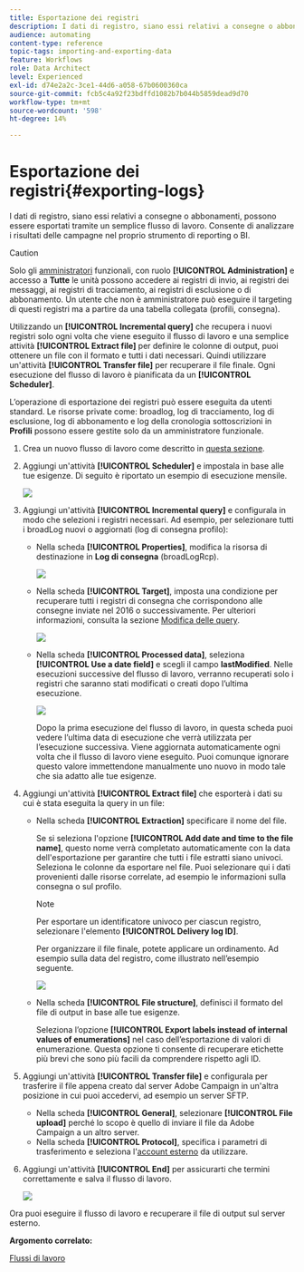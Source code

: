 ```yaml
---
title: Esportazione dei registri
description: I dati di registro, siano essi relativi a consegne o abbonamenti, possono essere esportati tramite un semplice flusso di lavoro.
audience: automating
content-type: reference
topic-tags: importing-and-exporting-data
feature: Workflows
role: Data Architect
level: Experienced
exl-id: d74e2a2c-3ce1-44d6-a058-67b0600360ca
source-git-commit: fcb5c4a92f23bdffd1082b7b044b5859dead9d70
workflow-type: tm+mt
source-wordcount: '598'
ht-degree: 14%

---
```


# Esportazione dei registri{#exporting-logs}

I dati di registro, siano essi relativi a consegne o abbonamenti, possono essere esportati tramite un semplice flusso di lavoro. Consente di analizzare i risultati delle campagne nel proprio strumento di reporting o BI.

>[!CAUTION]
>
>Solo gli [amministratori](../../administration/using/users-management.md#functional-administrators) funzionali, con ruolo **[!UICONTROL Administration]** e accesso a **Tutte** le unità possono accedere ai registri di invio, ai registri dei messaggi, ai registri di tracciamento, ai registri di esclusione o di abbonamento. Un utente che non è amministratore può eseguire il targeting di questi registri ma a partire da una tabella collegata (profili, consegna).

Utilizzando un **[!UICONTROL Incremental query]** che recupera i nuovi registri solo ogni volta che viene eseguito il flusso di lavoro e una semplice attività **[!UICONTROL Extract file]** per definire le colonne di output, puoi ottenere un file con il formato e tutti i dati necessari. Quindi utilizzare un&#39;attività **[!UICONTROL Transfer file]** per recuperare il file finale. Ogni esecuzione del flusso di lavoro è pianificata da un **[!UICONTROL Scheduler]**.

L’operazione di esportazione dei registri può essere eseguita da utenti standard. Le risorse private come: broadlog, log di tracciamento, log di esclusione, log di abbonamento e log della cronologia sottoscrizioni in **Profili** possono essere gestite solo da un amministratore funzionale.

1. Crea un nuovo flusso di lavoro come descritto in [questa sezione](../../automating/using/building-a-workflow.md#creating-a-workflow).
1. Aggiungi un&#39;attività **[!UICONTROL Scheduler]** e impostala in base alle tue esigenze. Di seguito è riportato un esempio di esecuzione mensile.

   ![](assets/export_logs_scheduler.png)

1. Aggiungi un&#39;attività **[!UICONTROL Incremental query]** e configurala in modo che selezioni i registri necessari. Ad esempio, per selezionare tutti i broadLog nuovi o aggiornati (log di consegna profilo):

   * Nella scheda **[!UICONTROL Properties]**, modifica la risorsa di destinazione in **Log di consegna** (broadLogRcp).

     ![](assets/export_logs_query_properties.png)

   * Nella scheda **[!UICONTROL Target]**, imposta una condizione per recuperare tutti i registri di consegna che corrispondono alle consegne inviate nel 2016 o successivamente. Per ulteriori informazioni, consulta la sezione [Modifica delle query](../../automating/using/editing-queries.md#creating-queries).

     ![](assets/export_logs_query_target.png)

   * Nella scheda **[!UICONTROL Processed data]**, seleziona **[!UICONTROL Use a date field]** e scegli il campo **lastModified**. Nelle esecuzioni successive del flusso di lavoro, verranno recuperati solo i registri che saranno stati modificati o creati dopo l’ultima esecuzione.

     ![](assets/export_logs_query_processeddata.png)

     Dopo la prima esecuzione del flusso di lavoro, in questa scheda puoi vedere l’ultima data di esecuzione che verrà utilizzata per l’esecuzione successiva. Viene aggiornata automaticamente ogni volta che il flusso di lavoro viene eseguito. Puoi comunque ignorare questo valore immettendone manualmente uno nuovo in modo tale che sia adatto alle tue esigenze.

1. Aggiungi un&#39;attività **[!UICONTROL Extract file]** che esporterà i dati su cui è stata eseguita la query in un file:

   * Nella scheda **[!UICONTROL Extraction]** specificare il nome del file.

     Se si seleziona l&#39;opzione **[!UICONTROL Add date and time to the file name]**, questo nome verrà completato automaticamente con la data dell&#39;esportazione per garantire che tutti i file estratti siano univoci. Seleziona le colonne da esportare nel file. Puoi selezionare qui i dati provenienti dalle risorse correlate, ad esempio le informazioni sulla consegna o sul profilo.

     >[!NOTE]
     >
     >Per esportare un identificatore univoco per ciascun registro, selezionare l&#39;elemento **[!UICONTROL Delivery log ID]**.

     Per organizzare il file finale, potete applicare un ordinamento. Ad esempio sulla data del registro, come illustrato nell’esempio seguente.

     ![](assets/export_logs_extractfile_extraction.png)

   * Nella scheda **[!UICONTROL File structure]**, definisci il formato del file di output in base alle tue esigenze.

     Seleziona l’opzione **[!UICONTROL Export labels instead of internal values of enumerations]** nel caso dell’esportazione di valori di enumerazione. Questa opzione ti consente di recuperare etichette più brevi che sono più facili da comprendere rispetto agli ID.

1. Aggiungi un&#39;attività **[!UICONTROL Transfer file]** e configurala per trasferire il file appena creato dal server Adobe Campaign in un&#39;altra posizione in cui puoi accedervi, ad esempio un server SFTP.

   * Nella scheda **[!UICONTROL General]**, selezionare **[!UICONTROL File upload]** perché lo scopo è quello di inviare il file da Adobe Campaign a un altro server.
   * Nella scheda **[!UICONTROL Protocol]**, specifica i parametri di trasferimento e seleziona l&#39;[account esterno](../../administration/using/external-accounts.md#creating-an-external-account) da utilizzare.

1. Aggiungi un&#39;attività **[!UICONTROL End]** per assicurarti che termini correttamente e salva il flusso di lavoro.

   ![](assets/export_logs_example_workflow.png)

Ora puoi eseguire il flusso di lavoro e recuperare il file di output sul server esterno.

**Argomento correlato:**

[Flussi di lavoro](../../automating/using/get-started-workflows.md)

